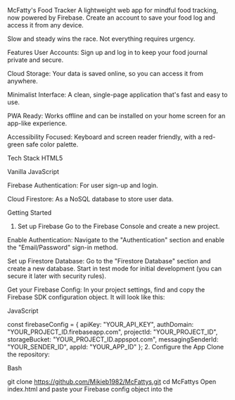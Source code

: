 McFatty's Food Tracker
A lightweight web app for mindful food tracking, now powered by Firebase. Create an account to save your food log and access it from any device.

Slow and steady wins the race. Not everything requires urgency.

Features
User Accounts: Sign up and log in to keep your food journal private and secure.

Cloud Storage: Your data is saved online, so you can access it from anywhere.

Minimalist Interface: A clean, single-page application that's fast and easy to use.

PWA Ready: Works offline and can be installed on your home screen for an app-like experience.

Accessibility Focused: Keyboard and screen reader friendly, with a red-green safe color palette.

Tech Stack
HTML5

Vanilla JavaScript

Firebase Authentication: For user sign-up and login.

Cloud Firestore: As a NoSQL database to store user data.

Getting Started
1. Set up Firebase
Go to the Firebase Console and create a new project.

Enable Authentication: Navigate to the "Authentication" section and enable the "Email/Password" sign-in method.

Set up Firestore Database: Go to the "Firestore Database" section and create a new database. Start in test mode for initial development (you can secure it later with security rules).

Get your Firebase Config: In your project settings, find and copy the Firebase SDK configuration object. It will look like this:

JavaScript

const firebaseConfig = {
  apiKey: "YOUR_API_KEY",
  authDomain: "YOUR_PROJECT_ID.firebaseapp.com",
  projectId: "YOUR_PROJECT_ID",
  storageBucket: "YOUR_PROJECT_ID.appspot.com",
  messagingSenderId: "YOUR_SENDER_ID",
  appId: "YOUR_APP_ID"
};
2. Configure the App
Clone the repository:

Bash

git clone https://github.com/Mikieb1982/McFattys.git
cd McFattys
Open index.html and paste your Firebase config object into the <script> section where indicated.

Serve the project locally using a static server. For example, with Python 3:

Bash

python -m http.server 8080
Open http://localhost:8080 in your browser. You should now be able to sign up and log in.

Data Model
Food entries are stored in a Cloud Firestore collection. Each user has their own document, and their food items are stored in a sub-collection.

users/{userId}/items/{itemId}
An item document has the following structure:

TypeScript

type Entry = {
  name: string,       // The name of the food item
  dairy: boolean,     // True if it contains dairy
  timestamp: number   // The server-side timestamp when it was added
}
